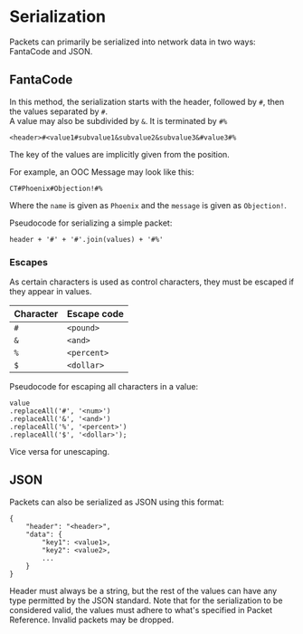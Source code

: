 # Serialization

Packets can primarily be serialized into network data in two ways:
FantaCode and JSON.

## FantaCode

In this method, the serialization starts with the header,
followed by `#`, then the values separated by `#`.  
A value may also be subdivided by `&`. It is terminated by `#%` 
```
<header>#<value1#subvalue1&subvalue2&subvalue3&#value3#%
```
The key of the values are implicitly given from the position.

For example, an OOC Message may look like this:
```
CT#Phoenix#Objection!#%
```
Where the `name` is given as `Phoenix` and the `message` is given as `Objection!`.

Pseudocode for serializing a simple packet:
```
header + '#' + '#'.join(values) + '#%'
```

### Escapes
As certain characters is used as control characters, they must be
escaped if they appear in values.

| Character | Escape code |
|-----------|-------------|
| `#`       | `<pound>`   |
| `&`       | `<and>`     |
| `%`       | `<percent>` |
| `$`       | `<dollar>`  |

Pseudocode for escaping all characters in a value:
```
value
.replaceAll('#', '<num>')
.replaceAll('&', '<and>')
.replaceAll('%', '<percent>')
.replaceAll('$', '<dollar>');
```

Vice versa for unescaping.

## JSON

Packets can also be serialized as JSON using this format:
```(json)
{
    "header": "<header>",
    "data": {
        "key1": <value1>,
        "key2": <value2>,
        ...
    }
}
```

Header must always be a string, but the rest of the values
can have any type permitted by the JSON standard.
Note that for the serialization to be considered valid,
the values must adhere to what's specified in Packet Reference.
Invalid packets may be dropped.

